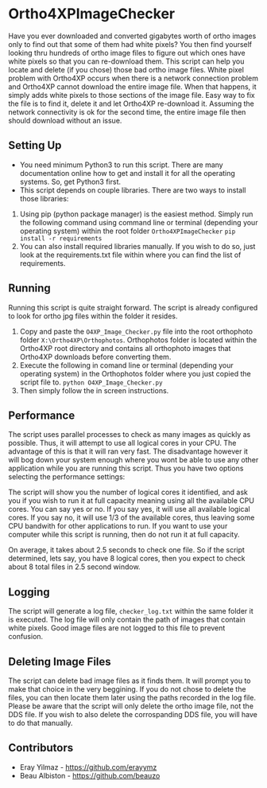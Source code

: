 # Ortho4XPImageChecker

Have you ever downloaded and converted gigabytes worth of ortho images only to find out that some of them had white pixels? You then find yourself looking thru hundreds of ortho image files to figure out which ones have white pixels so that you can re-download them. This script can help you locate and delete (if you chose) those bad ortho image files. White pixel problem with Ortho4XP occurs when there is a network connection problem and Ortho4XP cannot download the entire image file. When that happens, it simply adds white pixels to those sections of the image file. Easy way to fix the file is to find it, delete it and let Ortho4XP re-download it. Assuming the network connectivity is ok for the second time, the entire image file then should download without an issue.

## Setting Up

* You need minimum Python3 to run this script. There are many documentation online how to get and install it for all the operating systems. So, get Python3 first.
* This script depends on couple libraries. There are two ways to install those libraries:
1. Using pip (python package manager) is the easiest method. Simply run the following command using command line or terminal (depending your operating system) within the root folder `Ortho4XPImageChecker`
`pip install -r requirements`
1. You can also install required libraries manually. If you wish to do so, just look at the requirements.txt file within where you can find the list of requirements.

## Running
Running this script is quite straight forward. The script is already configured to look for ortho jpg files within the folder it resides.
1. Copy and paste the `O4XP_Image_Checker.py` file into the root orthophoto folder `X:\Ortho4XP\Orthophotos`. Orthophotos folder is located within the Ortho4XP root directory and contains all orthophoto images that Ortho4XP downloads before converting them.
1. Execute the following in comand line or terminal (depending your operating system) in the Orthophotos folder where you just copied the script file to.
`python O4XP_Image_Checker.py`
1. Then simply follow the in screen instructions.

## Performance
The script uses parallel processes to check as many images as quickly as possible. Thus, it will attempt to use all logical cores in your CPU. The advantage of this is that it will ran very fast. The disadvantage however it will bog down your system enough where you wont be able to use any other application while you are running this script. Thus you have two options selecting the performance settings:

The script will show you the number of logical cores it identified, and ask you if you wish to run it at full capacity meaning using all the available CPU cores. You can say yes or no. If you say yes, it will use all available logical cores. If you say no, it will use 1/3 of the available cores, thus leaving some CPU bandwith for other applications to run. If you want to use your computer while this script is running, then do not run it at full capacity.

On average, it takes about 2.5 seconds to check one file. So if the script determined, lets say, you have 8 logical cores, then you expect to check about 8 total files in 2.5 second window.

## Logging
The script will generate a log file, `checker_log.txt` within the same folder it is executed. The log file will only contain the path of images that contain white pixels. Good image files are not logged to this file to prevent confusion.

## Deleting Image Files
The script can delete bad image files as it finds them. It will prompt you to make that choice in the very beggining. If you do not chose to delete the files, you can then locate them later using the paths recorded in the log file. Please be aware that the script will only delete the ortho image file, not the DDS file. If you wish to also delete the corrospanding DDS file, you will have to do that manually.

## Contributors
* Eray Yilmaz - https://github.com/erayymz
* Beau Albiston - https://github.com/beauzo
